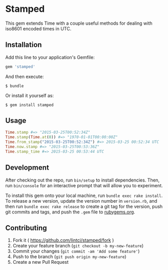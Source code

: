 # Stamped

This gem extends Time with a couple useful methods for dealing with iso8601 encoded times in UTC.

## Installation

Add this line to your application's Gemfile:

```ruby
gem 'stamped'
```

And then execute:

    $ bundle

Or install it yourself as:

    $ gem install stamped

## Usage

``` ruby
Time.stamp #=> "2015-03-25T00:52:34Z"
Time.stamp(Time.at(0)) #=> "1970-01-01T00:00:00Z"
Time.from_stamp("2015-03-25T00:52:34Z") #=> 2015-03-25 00:52:34 UTC
Time.now.stamp #=> "2015-03-25T00:53:36Z"
Time.stamp_time #=> 2015-03-25 00:53:44 UTC
```

## Development

After checking out the repo, run `bin/setup` to install dependencies. Then, run `bin/console` for an interactive prompt that will allow you to experiment.

To install this gem onto your local machine, run `bundle exec rake install`. To release a new version, update the version number in `version.rb`, and then run `bundle exec rake release` to create a git tag for the version, push git commits and tags, and push the `.gem` file to [rubygems.org](https://rubygems.org).

## Contributing

1. Fork it ( https://github.com/lintci/stamped/fork )
2. Create your feature branch (`git checkout -b my-new-feature`)
3. Commit your changes (`git commit -am 'Add some feature'`)
4. Push to the branch (`git push origin my-new-feature`)
5. Create a new Pull Request
